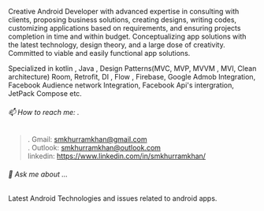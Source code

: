 Creative Android Developer with advanced expertise in consulting with clients,
proposing business solutions, creating designs, writing codes, customizing
applications based on requirements, and ensuring projects completion in time
and within budget. Conceptualizing app solutions with the latest technology,
design theory, and a large dose of creativity. Committed to viable and easily
functional app solutions.

Specialized in kotlin , Java , Design Patterns(MVC, MVP, MVVM , MVI, Clean architecture) Room, Retrofit, DI , Flow , Firebase, Google Admob Integration,
Facebook Audience network Integration, Facebook Api's intergration, JetPack Compose etc.

######  📫 How to reach me: .
>. Gmail: smkhurramkhan@gmail.com </br>
>. Outlook: smkhurramkhan@outlook.com </br>
> linkedin: https://www.linkedin.com/in/smkhurramkhan/
 
 ######  💬 Ask me about ...
 Latest Android Technologies and issues related to android apps. 
<!--
**smkhurramkhan/smkhurramkhan** is a ✨ _special_ ✨ repository because its `README.md` (this file) appears on your GitHub profile.

Here are some ideas to get you started:

- 🔭 I’m currently working on ...
- 🌱 I’m currently learning ...
- 👯 I’m looking to collaborate on ...
- 🤔 I’m looking for help with ...
- 💬 Ask me about ...
-..
- 😄 Pronouns: ...
- ⚡ Fun fact: ...
-->
